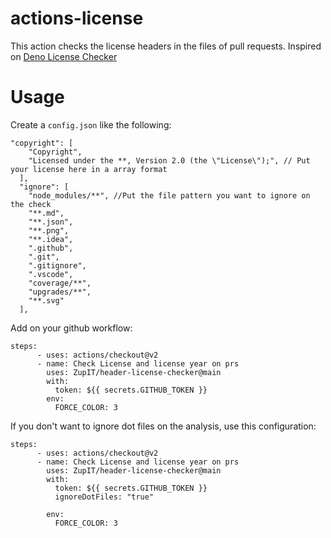 # actions-license
This action checks the license headers in the files of  pull requests.
Inspired on [Deno License Checker]

# Usage

Create a `config.json` like the following:

```
"copyright": [
    "Copyright",
    "Licensed under the **, Version 2.0 (the \"License\");", // Put your license here in a array format
  ],
  "ignore": [
    "node_modules/**", //Put the file pattern you want to ignore on the check
    "**.md",
    "**.json",
    "**.png",
    "**.idea",
    ".github",
    ".git",
    ".gitignore",
    ".vscode",
    "coverage/**",
    "upgrades/**",
    "**.svg"
  ],
  ``` 

Add on your github workflow:

```
steps:
      - uses: actions/checkout@v2
      - name: Check License and license year on prs
        uses: ZupIT/header-license-checker@main
        with:
          token: ${{ secrets.GITHUB_TOKEN }}
        env:
          FORCE_COLOR: 3

  ``` 


If you don't want to ignore dot files on the analysis, use this configuration:

```
steps:
      - uses: actions/checkout@v2
      - name: Check License and license year on prs
        uses: ZupIT/header-license-checker@main
        with:
          token: ${{ secrets.GITHUB_TOKEN }}
          ignoreDotFiles: "true"
          
        env:
          FORCE_COLOR: 3
          

  ``` 
[Deno license checker]: https://github.com/kt3k/deno_license_checker
  
